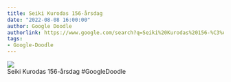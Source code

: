 ```yaml
---
title: Seiki Kurodas 156-årsdag
date: "2022-08-08 16:00:00"
author: Google Doodle
authorlink: https://www.google.com/search?q=Seiki%20Kurodas%20156-%C3%A5rsdag
tags:
- Google-Doodle
---
```

<img src="https://www.google.com/logos/doodles/2022/seiki-kurodas-156th-birthday-6753651837109451-l.png" referrerpolicy="no-referrer"><br>Seiki Kurodas 156-årsdag #GoogleDoodle
